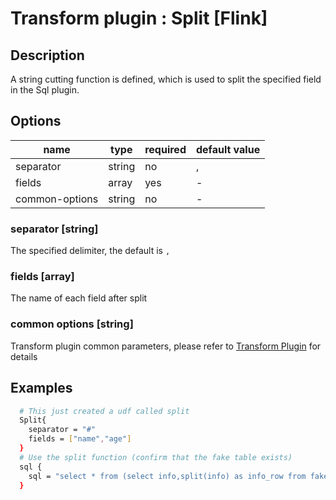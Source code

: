 # Transform plugin : Split [Flink]

## Description

A string cutting function is defined, which is used to split the specified field in the Sql plugin.

## Options

| name           | type   | required | default value |
| -------------- | ------ | -------- | ------------- |
| separator      | string | no       | ,             |
| fields         | array  | yes      | -             |
| common-options | string | no       | -             |

### separator [string]

The specified delimiter, the default is `,`

### fields [array]

The name of each field after split

### common options [string]

Transform plugin common parameters, please refer to [Transform Plugin](./transform-plugin.md) for details

## Examples

```bash
  # This just created a udf called split
  Split{
    separator = "#"
    fields = ["name","age"]
  }
  # Use the split function (confirm that the fake table exists)
  sql {
    sql = "select * from (select info,split(info) as info_row from fake) t1"
  }
```
